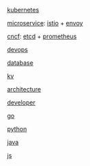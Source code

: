 [kubernetes](/topic/k8s/k8s.md)

[microservice](/topic/microservice/istio/istio.md): [istio](/topic/microservice/istio/istio.md) + [envoy](/topic/microservice/envoy/envoy.md)

[cncf](/topic/cncf/cncf.md): [etcd](/topic/cncf/etcd/etcd.md) + [prometheus](/topic/cncf/envoy/prometheus.md)

[devops](/topic/devops/devops.md)

[database](/topic/database/database.md)

[kv](/topic/kv/kv.md)

[architecture](/topic/architecture/architecture.md)

[developer](/topic/developer/developer.md)

[go](/topic/go/go.md)

[python](/topic/python/python.md)

[java](/topic/java/java.md)

[js](/topic/js/js.md)